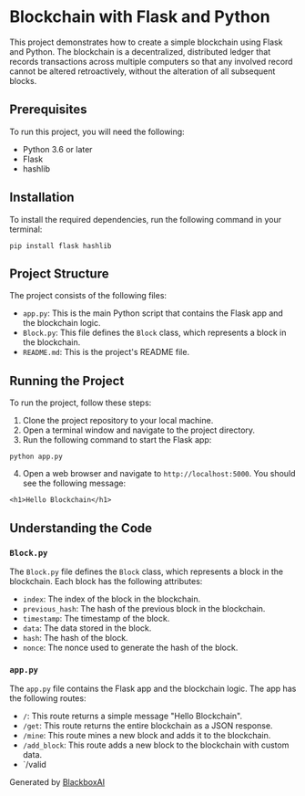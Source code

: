  # Blockchain with Flask and Python

This project demonstrates how to create a simple blockchain using Flask and Python. The blockchain is a decentralized, distributed ledger that records transactions across multiple computers so that any involved record cannot be altered retroactively, without the alteration of all subsequent blocks.

## Prerequisites

To run this project, you will need the following:

- Python 3.6 or later
- Flask
- hashlib

## Installation

To install the required dependencies, run the following command in your terminal:

```
pip install flask hashlib
```

## Project Structure

The project consists of the following files:

- `app.py`: This is the main Python script that contains the Flask app and the blockchain logic.
- `Block.py`: This file defines the `Block` class, which represents a block in the blockchain.
- `README.md`: This is the project's README file.

## Running the Project

To run the project, follow these steps:

1. Clone the project repository to your local machine.
2. Open a terminal window and navigate to the project directory.
3. Run the following command to start the Flask app:

```
python app.py
```

4. Open a web browser and navigate to `http://localhost:5000`. You should see the following message:

```
<h1>Hello Blockchain</h1>
```

## Understanding the Code

### `Block.py`

The `Block.py` file defines the `Block` class, which represents a block in the blockchain. Each block has the following attributes:

- `index`: The index of the block in the blockchain.
- `previous_hash`: The hash of the previous block in the blockchain.
- `timestamp`: The timestamp of the block.
- `data`: The data stored in the block.
- `hash`: The hash of the block.
- `nonce`: The nonce used to generate the hash of the block.

### `app.py`

The `app.py` file contains the Flask app and the blockchain logic. The app has the following routes:

- `/`: This route returns a simple message "Hello Blockchain".
- `/get`: This route returns the entire blockchain as a JSON response.
- `/mine`: This route mines a new block and adds it to the blockchain.
- `/add_block`: This route adds a new block to the blockchain with custom data.
- `/valid

Generated by [BlackboxAI](https://www.blackbox.ai)